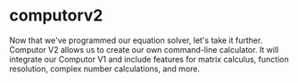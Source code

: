 # computorv2
Now that we've programmed our equation solver, let's take it further. Computor V2 allows us to create our own command-line calculator. It will integrate our Computor V1 and include features for matrix calculus, function resolution, complex number calculations, and more.
